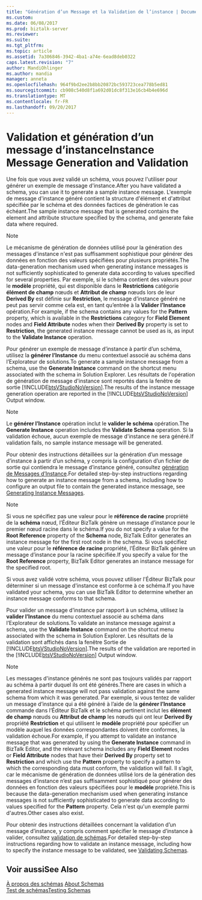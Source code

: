 ```yaml
---
title: "Génération d’un Message et la Validation de l’instance | Documents Microsoft"
ms.custom: 
ms.date: 06/08/2017
ms.prod: biztalk-server
ms.reviewer: 
ms.suite: 
ms.tgt_pltfrm: 
ms.topic: article
ms.assetid: 7a306846-3942-4ba1-a74e-6ead8deb0322
caps.latest.revision: "7"
author: MandiOhlinger
ms.author: mandia
manager: anneta
ms.openlocfilehash: 964f9bd2ee2b8bb20872bc593723cea778b5ed81
ms.sourcegitcommit: cb908c540d8f1a692d01dc8f313e16cb4b4e696d
ms.translationtype: MT
ms.contentlocale: fr-FR
ms.lasthandoff: 09/20/2017
---
```

# <a name="instance-message-generation-and-validation"></a><span data-ttu-id="7e2b5-102">Validation et génération d’un message d’instance</span><span class="sxs-lookup"><span data-stu-id="7e2b5-102">Instance Message Generation and Validation</span></span>
<span data-ttu-id="7e2b5-103">Une fois que vous avez validé un schéma, vous pouvez l'utiliser pour générer un exemple de message d'instance.</span><span class="sxs-lookup"><span data-stu-id="7e2b5-103">After you have validated a schema, you can use it to generate a sample instance message.</span></span> <span data-ttu-id="7e2b5-104">L'exemple de message d'instance généré contient la structure d'élément et d'attribut spécifiée par le schéma et des données factices de génération le cas échéant.</span><span class="sxs-lookup"><span data-stu-id="7e2b5-104">The sample instance message that is generated contains the element and attribute structure specified by the schema, and generate fake data where required.</span></span>  
  
> [!NOTE]
>  <span data-ttu-id="7e2b5-105">Le mécanisme de génération de données utilisé pour la génération des messages d'instance n'est pas suffisamment sophistiqué pour générer des données en fonction des valeurs spécifiées pour plusieurs propriétés.</span><span class="sxs-lookup"><span data-stu-id="7e2b5-105">The data-generation mechanism used when generating instance messages is not sufficiently sophisticated to generate data according to values specified for several properties.</span></span> <span data-ttu-id="7e2b5-106">Par exemple, si le schéma contient des valeurs pour le **modèle** propriété, qui est disponible dans le **Restrictions** catégorie **élément de champ** nœuds et **Attribut de champ** nœuds lors de leur **Derived By** est définie sur **Restriction**, le message d’instance généré ne peut pas servir comme cela est, en tant qu’entrée à la **Valider l’Instance** opération.</span><span class="sxs-lookup"><span data-stu-id="7e2b5-106">For example, if the schema contains any values for the **Pattern** property, which is available in the **Restrictions** category for **Field Element** nodes and **Field Attribute** nodes when their **Derived By** property is set to **Restriction**, the generated instance message cannot be used as is, as input to the **Validate Instance** operation.</span></span>  
  
 <span data-ttu-id="7e2b5-107">Pour générer un exemple de message d’instance à partir d’un schéma, utilisez la **générer l’Instance** du menu contextuel associé au schéma dans l’Explorateur de solutions.</span><span class="sxs-lookup"><span data-stu-id="7e2b5-107">To generate a sample instance message from a schema, use the **Generate Instance** command on the shortcut menu associated with the schema in Solution Explorer.</span></span> <span data-ttu-id="7e2b5-108">Les résultats de l'opération de génération de message d'instance sont reportés dans la fenêtre de sortie [!INCLUDE[btsVStudioNoVersion](../includes/btsvstudionoversion-md.md)].</span><span class="sxs-lookup"><span data-stu-id="7e2b5-108">The results of the instance message generation operation are reported in the [!INCLUDE[btsVStudioNoVersion](../includes/btsvstudionoversion-md.md)] Output window.</span></span>  
  
> [!NOTE]
>  <span data-ttu-id="7e2b5-109">Le **générer l’Instance** opération inclut le **valider le schéma** opération.</span><span class="sxs-lookup"><span data-stu-id="7e2b5-109">The **Generate Instance** operation includes the **Validate Schema** operation.</span></span> <span data-ttu-id="7e2b5-110">Si la validation échoue, aucun exemple de message d'instance ne sera généré.</span><span class="sxs-lookup"><span data-stu-id="7e2b5-110">If validation fails, no sample instance message will be generated.</span></span>  
  
 <span data-ttu-id="7e2b5-111">Pour obtenir des instructions détaillées sur la génération d’un message d’instance à partir d’un schéma, y compris la configuration d’un fichier de sortie qui contiendra le message d’instance généré, consultez [génération de Messages d’Instance](../core/how-to-generate-instance-messages.md).</span><span class="sxs-lookup"><span data-stu-id="7e2b5-111">For detailed step-by-step instructions regarding how to generate an instance message from a schema, including how to configure an output file to contain the generated instance message, see [Generating Instance Messages](../core/how-to-generate-instance-messages.md).</span></span>  
  
> [!NOTE]
>  <span data-ttu-id="7e2b5-112">Si vous ne spécifiez pas une valeur pour le **référence de racine** propriété de la **schéma** nœud, l’Éditeur BizTalk génère un message d’instance pour le premier nœud racine dans le schéma.</span><span class="sxs-lookup"><span data-stu-id="7e2b5-112">If you do not specify a value for the **Root Reference** property of the **Schema** node, BizTalk Editor generates an instance message for the first root node in the schema.</span></span> <span data-ttu-id="7e2b5-113">Si vous spécifiez une valeur pour le **référence de racine** propriété, l’Éditeur BizTalk génère un message d’instance pour la racine spécifiée.</span><span class="sxs-lookup"><span data-stu-id="7e2b5-113">If you specify a value for the **Root Reference** property, BizTalk Editor generates an instance message for the specified root.</span></span>  
  
 <span data-ttu-id="7e2b5-114">Si vous avez validé votre schéma, vous pouvez utiliser l'Éditeur BizTalk pour déterminer si un message d'instance est conforme à ce schéma.</span><span class="sxs-lookup"><span data-stu-id="7e2b5-114">If you have validated your schema, you can use BizTalk Editor to determine whether an instance message conforms to that schema.</span></span>  
  
 <span data-ttu-id="7e2b5-115">Pour valider un message d’instance par rapport à un schéma, utilisez la **valider l’Instance** du menu contextuel associé au schéma dans l’Explorateur de solutions.</span><span class="sxs-lookup"><span data-stu-id="7e2b5-115">To validate an instance message against a schema, use the **Validate Instance** command on the shortcut menu associated with the schema in Solution Explorer.</span></span> <span data-ttu-id="7e2b5-116">Les résultats de la validation sont affichés dans la fenêtre Sortie de [!INCLUDE[btsVStudioNoVersion](../includes/btsvstudionoversion-md.md)].</span><span class="sxs-lookup"><span data-stu-id="7e2b5-116">The results of the validation are reported in the [!INCLUDE[btsVStudioNoVersion](../includes/btsvstudionoversion-md.md)] Output window.</span></span>  
  
> [!NOTE]
>  <span data-ttu-id="7e2b5-117">Les messages d'instance générés ne sont pas toujours validés par rapport au schéma à partir duquel ils ont été générés.</span><span class="sxs-lookup"><span data-stu-id="7e2b5-117">There are cases in which a generated instance message will not pass validation against the same schema from which it was generated.</span></span> <span data-ttu-id="7e2b5-118">Par exemple, si vous tentez de valider un message d’instance qui a été généré à l’aide de la **générer l’Instance** commande dans l’Éditeur BizTalk et le schéma pertinent inclut les **élément de champ** nœuds ou  **Attribut de champ** les nœuds qui ont leur **Derived By** propriété **Restriction** et qui utilisent le **modèle** propriété pour spécifier un modèle auquel les données correspondantes doivent être conformes, la validation échoue.</span><span class="sxs-lookup"><span data-stu-id="7e2b5-118">For example, if you attempt to validate an instance message that was generated by using the **Generate Instance** command in BizTalk Editor, and the relevant schema includes any **Field Element** nodes or **Field Attribute** nodes that have their **Derived By** property set to **Restriction** and which use the **Pattern** property to specify a pattern to which the corresponding data must conform, the validation will fail.</span></span> <span data-ttu-id="7e2b5-119">Il s’agit, car le mécanisme de génération de données utilisé lors de la génération des messages d’instance n’est pas suffisamment sophistiqué pour générer des données en fonction des valeurs spécifiées pour le **modèle** propriété.</span><span class="sxs-lookup"><span data-stu-id="7e2b5-119">This is because the data-generation mechanism used when generating instance messages is not sufficiently sophisticated to generate data according to values specified for the **Pattern** property.</span></span> <span data-ttu-id="7e2b5-120">Cela n'est qu'un exemple parmi d'autres.</span><span class="sxs-lookup"><span data-stu-id="7e2b5-120">Other cases also exist.</span></span>  
  
 <span data-ttu-id="7e2b5-121">Pour obtenir des instructions détaillées concernant la validation d’un message d’instance, y compris comment spécifier le message d’instance à valider, consultez [validation de schémas](../core/how-to-validate-schemas-in-visual-studio.md).</span><span class="sxs-lookup"><span data-stu-id="7e2b5-121">For detailed step-by-step instructions regarding how to validate an instance message, including how to specify the instance message to be validated, see [Validating Schemas](../core/how-to-validate-schemas-in-visual-studio.md).</span></span>  
  
## <a name="see-also"></a><span data-ttu-id="7e2b5-122">Voir aussi</span><span class="sxs-lookup"><span data-stu-id="7e2b5-122">See Also</span></span>  
 <span data-ttu-id="7e2b5-123">[À propos des schémas](../core/about-schemas.md) </span><span class="sxs-lookup"><span data-stu-id="7e2b5-123">[About Schemas](../core/about-schemas.md) </span></span>  
 [<span data-ttu-id="7e2b5-124">Test de schémas</span><span class="sxs-lookup"><span data-stu-id="7e2b5-124">Testing Schemas</span></span>](../core/testing-schemas.md)